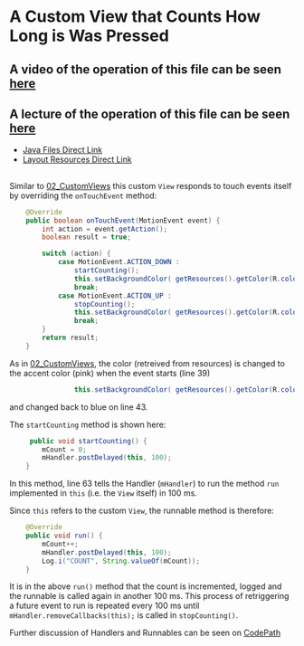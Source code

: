 # A Custom View that Counts How Long is Was Pressed

## A video of the operation of this file can be seen [here](https://youtu.be/ALXd6Tc1kzY)
## A lecture of the operation of this file can be seen [here](https://www.youtube.com/watch?v=JRNKU45Mu5c)

 - [Java Files Direct Link](./app/src/main/java/com/example/pckosek/customviews_03) <br>
 - [Layout Resources Direct Link](./app/src/main/res/layout)

## 

Similar to [02_CustomViews](../02_CustomViews) this custom `View` responds to touch events itself by overriding the `onTouchEvent` method:
```java
    @Override
    public boolean onTouchEvent(MotionEvent event) {
        int action = event.getAction();
        boolean result = true;

        switch (action) {
            case MotionEvent.ACTION_DOWN :
                startCounting();
                this.setBackgroundColor( getResources().getColor(R.color.colorAccent) );
                break;
            case MotionEvent.ACTION_UP :
                stopCounting();
                this.setBackgroundColor( getResources().getColor(R.color.colorPrimary) );
                break;
        }
        return result;
    }
```

As in [02_CustomViews](../02_CustomViews), the color (retreived from resources) is changed to the accent color (pink) when the event starts (line 39)
```java
                this.setBackgroundColor( getResources().getColor(R.color.colorPrimary) );
```
 and changed back to blue on line 43.

 The `startCounting` method is shown here:
```java
     public void startCounting() {
        mCount = 0;
        mHandler.postDelayed(this, 100);
    }
```
In this method, line 63 tells the Handler (`mHandler`) to run the method `run` implemented in `this` (i.e. the `View` itself) in 100 ms.

Since `this` refers to the custom `View`, the runnable method is therefore:
```java
    @Override
    public void run() {
        mCount++;
        mHandler.postDelayed(this, 100);
        Log.i("COUNT", String.valueOf(mCount));
    }
```

It is in the above `run()` method that the count is incremented, logged and the runnable is called again in another 100 ms. This process of retriggering a future event to run is repeated every 100 ms until `mHandler.removeCallbacks(this);` is called in `stopCounting()`.

Further discussion of Handlers and Runnables can be seen on [CodePath](https://guides.codepath.com/android/Repeating-Periodic-Tasks#handler)